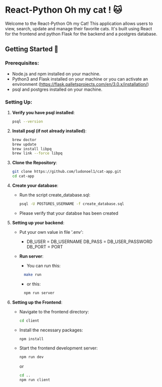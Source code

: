 # React-Python Oh my cat ! 🐱

Welcome to the React-Python Oh my Cat! This application allows users to view, search, update and manage their favorite cats.
It's built using React for the frontend and python Flask for the backend and a postgres database.

## Getting Started 🚀

### Prerequisites:

- Node.js and npm installed on your machine.
- Python3 and Flask installed on your machine or you can activate an environment (https://flask.palletsprojects.com/en/3.0.x/installation/)
- psql and postgres installed on your machine.

### Setting Up:

1. **Verify you have psql installed**:
    ```bash
    psql --version
    ```
2. **Install psql (if not already installed)**:
    ```bash
    brew doctor
    brew update
    brew install libpq
    brew link --force libpq
    ```

3. **Clone the Repository**:
   ```bash
   git clone https://github.com/ludonoel1/cat-app.git
   cd cat-app
   ```

4. **Create your database**:

   - Run the script create_database.sql:
     ```bash
     psql -U POSTGRES_USERNAME -f create_database.sql
     ```
   - Please verify that your databse has been created
   
5. **Setting up your backend**:

   - Put your own value in file '.env':
     -  DB_USER = DB_USERNAME
        DB_PASS = DB_USER_PASSWORD
        DB_PORT = PORT

   - **Run server**:
     - You can run this: 
     ```bash
       make run
       ```
     - or this: 
     ```bash
       npm run server
       ```

6. **Setting up the Frontend**:

   - Navigate to the frontend directory:
     ```bash
     cd client
     ```

   - Install the necessary packages:
     ```bash
     npm install
     ```

   - Start the frontend development server:
     ```bash
     npm run dev
     ```
     or
      ```bash
     cd ..
     npm run client
     ```
